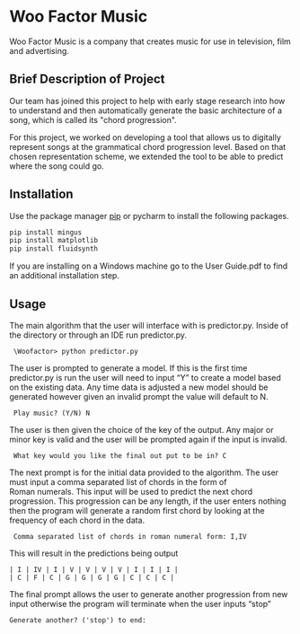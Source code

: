 # Woo Factor Music 

Woo Factor Music is a company that creates music for use in television, film and advertising.

## Brief Description of Project 
 Our team has joined this project to help with early stage research into how to understand and then automatically generate the basic architecture of a song, which is called its "chord progression".

For this project, we worked on developing a tool that allows us to digitally represent songs at the grammatical chord progression level. Based on that chosen representation scheme, we extended the tool to be able to predict where the song could go.
## Installation
Use the package manager [pip](https://pip.pypa.io/en/stable/) or pycharm to install the following packages.

```bash
pip install mingus
pip install matplotlib
pip install fluidsynth
```

If you are installing on a Windows machine go to the User Guide.pdf to find an additional installation step.

## Usage

The main algorithm that the user will interface with is predictor.py. Inside of the directory or through an IDE run predictor.py. 
```
 \Woofactor> python predictor.py
 ```
The user is prompted to generate a model. If this is the first time predictor.py is run the user will need to input “Y” to create a model based on the existing data. Any time data is adjusted a new model should be generated however given an invalid prompt the value will default to N.
``` 
 Play music? (Y/N) N
 ```
The user is then given the choice of the key of the output. Any major or minor key is valid and the user will be prompted again if the input is invalid. 
```
 What key would you like the final out put to be in? C
```
The next prompt is for the initial data provided to the algorithm. The user must input a comma separated list of chords in the form of Roman numerals. This input will be used to predict the next chord progression. This progression can be any length, if the user enters nothing then the program will generate a random first chord by looking at the frequency of each chord in the data.
```
 Comma separated list of chords in roman numeral form: I,IV
 ```
 This will result in the predictions being output
 ```
 | I | IV | I | V | V | V | V | I | I | I |
 | C | F | C | G | G | G | G | C | C | C |
 ```
 The final prompt allows the user to generate another progression from new input otherwise the program will terminate when the user inputs “stop” 
 ```
 Generate another? ('stop') to end:
 ```
